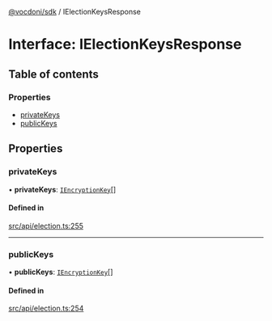 [@vocdoni/sdk](/sdk) / IElectionKeysResponse

# Interface: IElectionKeysResponse

## Table of contents

### Properties

- [privateKeys](IElectionKeysResponse#privatekeys)
- [publicKeys](IElectionKeysResponse#publickeys)

## Properties

### privateKeys

• **privateKeys**: [`IEncryptionKey`](IEncryptionKey)[]

#### Defined in

[src/api/election.ts:255](https://github.com/vocdoni/vocdoni-sdk/blob/179c92b4cecfec787d968dc02b519f64ee15c5d3/src/api/election.ts#L255)

___

### publicKeys

• **publicKeys**: [`IEncryptionKey`](IEncryptionKey)[]

#### Defined in

[src/api/election.ts:254](https://github.com/vocdoni/vocdoni-sdk/blob/179c92b4cecfec787d968dc02b519f64ee15c5d3/src/api/election.ts#L254)
